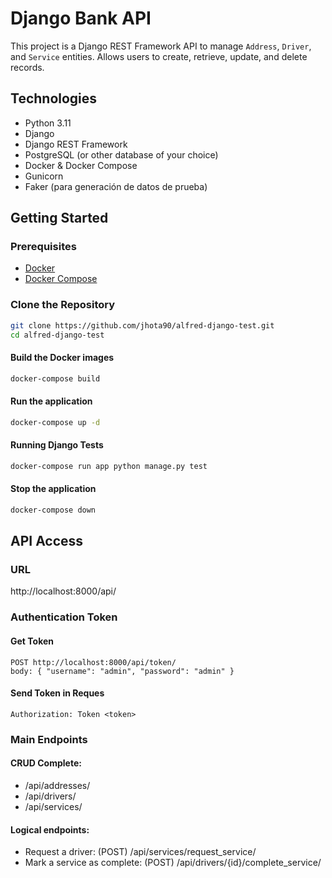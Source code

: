 # Django Bank API

This project is a Django REST Framework API to manage `Address`, `Driver`, and `Service` entities. Allows users to create, retrieve, update, and delete records.

## Technologies

- Python 3.11
- Django
- Django REST Framework
- PostgreSQL (or other database of your choice)
- Docker & Docker Compose
- Gunicorn
- Faker (para generación de datos de prueba)


## Getting Started

### Prerequisites

- [Docker](https://www.docker.com/get-started)
- [Docker Compose](https://docs.docker.com/compose/)

### Clone the Repository

```bash
git clone https://github.com/jhota90/alfred-django-test.git
cd alfred-django-test
```

#### Build the Docker images
```bash
docker-compose build
```

#### Run the application
```bash
docker-compose up -d
```

#### Running Django Tests
```bash
docker-compose run app python manage.py test
```

#### Stop the application
```bash
docker-compose down
```

## API Access
### URL
http://localhost:8000/api/

### Authentication Token

#### Get Token
```
POST http://localhost:8000/api/token/
body: { "username": "admin", "password": "admin" }
```

#### Send Token in Reques
```
Authorization: Token <token>
```

### Main Endpoints

#### CRUD Complete:
- /api/addresses/
- /api/drivers/
- /api/services/

#### Logical endpoints:
- Request a driver: (POST) /api/services/request_service/
- Mark a service as complete: (POST) /api/drivers/{id}/complete_service/
